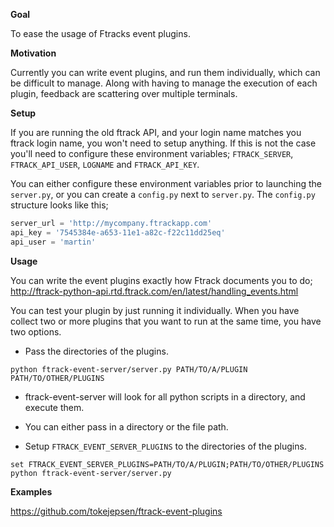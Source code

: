 **Goal**

To ease the usage of Ftracks event plugins.

**Motivation**

Currently you can write event plugins, and run them individually, which can be difficult to manage.
Along with having to manage the execution of each plugin, feedback are scattering over multiple terminals.

**Setup**

If you are running the old ftrack API, and your login name matches you ftrack login name, you won't need to setup anything. If this is not the case you'll need to configure these environment variables; ```FTRACK_SERVER```, ```FTRACK_API_USER```, ```LOGNAME``` and ```FTRACK_API_KEY```.

You can either configure these environment variables prior to launching the ```server.py```, or you can create a ```config.py``` next to ```server.py```.
The ```config.py``` structure looks like this;
```python
server_url = 'http://mycompany.ftrackapp.com'
api_key = '7545384e-a653-11e1-a82c-f22c11dd25eq'
api_user = 'martin'
```

**Usage**

You can write the event plugins exactly how Ftrack documents you to do; http://ftrack-python-api.rtd.ftrack.com/en/latest/handling_events.html

You can test your plugin by just running it individually. When you have collect two or more plugins that you want to run at the same time, you have two options.

- Pass the directories of the plugins.
```
python ftrack-event-server/server.py PATH/TO/A/PLUGIN PATH/TO/OTHER/PLUGINS
```
 - ftrack-event-server will look for all python scripts in a directory, and execute them.
 - You can either pass in a directory or the file path.


- Setup ```FTRACK_EVENT_SERVER_PLUGINS``` to the directories of the plugins.
```
set FTRACK_EVENT_SERVER_PLUGINS=PATH/TO/A/PLUGIN;PATH/TO/OTHER/PLUGINS
python ftrack-event-server/server.py
```

**Examples**

https://github.com/tokejepsen/ftrack-event-plugins

